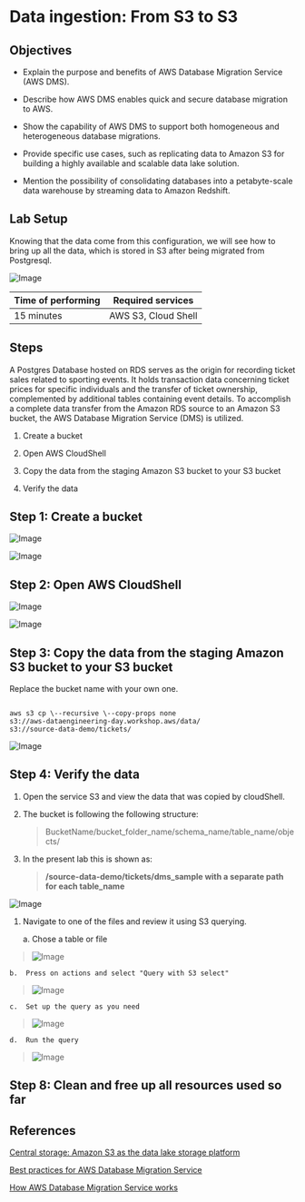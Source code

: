 # Data ingestion: From S3 to S3

## Objectives

-   Explain the purpose and benefits of AWS Database Migration Service (AWS DMS).

-   Describe how AWS DMS enables quick and secure database migration to AWS.

-   Show the capability of AWS DMS to support both homogeneous and heterogeneous database migrations.

-   Provide specific use cases, such as replicating data to Amazon S3 for building a highly available and scalable data lake solution.

-   Mention the possibility of consolidating databases into a petabyte-scale data warehouse by streaming data to Amazon Redshift.

## Lab Setup

Knowing that the data come from this configuration, we will see how to bring up all the data, which is stored in S3 after being migrated from Postgresql.

![Image](resources/dataingestionS3toS3/image1.png)

<center>

| Time of performing | Required services         |
|--------------------|---------------------------|
| 15 minutes         | AWS S3, Cloud Shell       |


</center>


## Steps

A Postgres Database hosted on RDS serves as the origin for recording
ticket sales related to sporting events. It holds transaction data
concerning ticket prices for specific individuals and the transfer of
ticket ownership, complemented by additional tables containing event
details. To accomplish a complete data transfer from the Amazon RDS
source to an Amazon S3 bucket, the AWS Database Migration Service (DMS)
is utilized.

1.  Create a bucket

2.  Open AWS CloudShell

3.  Copy the data from the staging Amazon S3 bucket to your S3 bucket

4.  Verify the data

## Step 1: Create a bucket

![Image](resources/dataingestionS3toS3/image3.png)

![Image](resources/dataingestionS3toS3/image2.png)

## Step 2: Open AWS CloudShell

![Image](resources/dataingestionS3toS3/image6.png)

![Image](resources/dataingestionS3toS3/image5.png)

## Step 3: Copy the data from the staging Amazon S3 bucket to your S3 bucket

Replace the bucket name with your own one.

```shell

aws s3 cp \--recursive \--copy-props none
s3://aws-dataengineering-day.workshop.aws/data/
s3://source-data-demo/tickets/
```
![Image](resources/dataingestionS3toS3/image8.png)

## Step 4: Verify the data

1.  Open the service S3 and view the data that was copied by cloudShell.

2.  The bucket is following the following structure:
    > BucketName/bucket_folder_name/schema_name/table_name/objects/

3.  In the present lab this is shown as:
    > **/source-data-demo/tickets/dms_sample with a separate path for
    > each table_name**

![Image](resources/dataingestionS3toS3/image9.png)

1.  Navigate to one of the files and review it using S3 querying.

    a.  Chose a table or file

> ![Image](resources/dataingestionS3toS3/image7.png)

    b.  Press on actions and select "Query with S3 select"

> ![Image](resources/dataingestionS3toS3/image4.png)

    c.  Set up the query as you need

> ![Image](resources/dataingestionS3toS3/image11.png)

    d.  Run the query

> ![Image](resources/dataingestionS3toS3/image10.png)

## Step 8: Clean and free up all resources used so far

## References

[Central storage: Amazon S3 as the data lake storage platform](https://docs.aws.amazon.com/whitepapers/latest/building-data-lakes/amazon-s3-data-lake-storage-platform.html)

[Best practices for AWS Database Migration Service](https://docs.aws.amazon.com/dms/latest/userguide/CHAP_BestPractices.html)

[How AWS Database Migration Service works](https://docs.aws.amazon.com/dms/latest/userguide/CHAP_Introduction.html)
